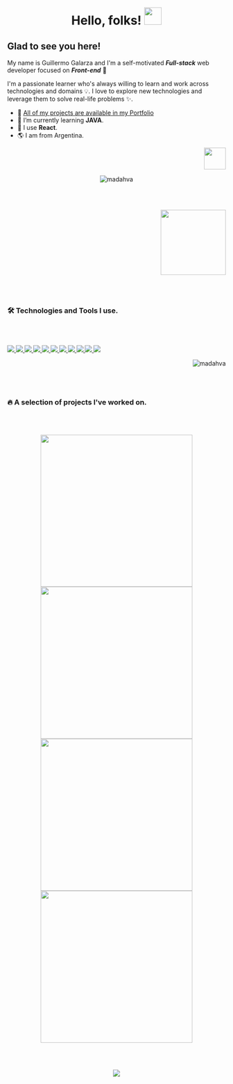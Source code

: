 <h1 align="center">Hello, folks! <a href="https://madhava.netlify.app/"><img width="40px" src="https://user-images.githubusercontent.com/89199369/204114410-6956de04-d449-4ddf-9197-cd89f92430ed.gif" /></a></h1>

<h2>Glad to see you here!</h2>

<p align="left">My name is Guillermo Galarza and I'm a self-motivated <b><i>Full-stack</i></b> web developer focused on <b><i>Front-end</i></b> 🐥

 I'm a passionate learner who's always willing to learn and work across technologies and domains 💡. I love to explore new technologies and leverage them to solve real-life problems ✨.

</p>


- 🌟 [All of my projects are available in my Portfolio](https://madhava.netlify.app/)
- 🌱 I’m currently learning **JAVA**.
- 🎨 I use **React**.
- 🌎 I am from Argentina.


<p align="right"><a href="https://youtu.be/yURRmWtbTbo?t=13" target="_blank"><img src="https://user-images.githubusercontent.com/89199369/172076908-d8dc8d96-01cb-4c3f-8ccd-c57e7d4d3f2f.gif" height="auto" width="50"></a></p>
 
<p align="center"><img align="center" src="http://github-readme-streak-stats.herokuapp.com?user=Madahva&theme=holi-theme&hide_border=true&ring=9D9CFF&currStreakNum=2A7AE4&sideNums=2A7AE4&fire=FF7903&dates=9D9CFF&currStreakLabel=5595E9&stroke=2A7AE4&sideLabels=5595E9&background=FFFFFF00" alt="madahva" /></p>

<br></br>
<p align="right">
 <a href="https://www.linkedin.com/in/guillermo-galarza-8a478220a/" target="_blank">
  <img src="https://user-images.githubusercontent.com/89199369/204117526-e4ee20c8-9045-4b24-b209-15636e9eff10.svg" width="150"/>
 </a>
</p>


<br></br>
### 🛠 Technologies and Tools I use.
<br></br>

<!-- https://github.com/harish-sethuraman/readme-components -->

<p align="left">  
 <a href="https://madhava.netlify.app/">
  <img  src="https://readme-components.vercel.app/api?component=logo&fill=392AE0&logo=react&animation=spin&svgfill=15d8fe">  
 </a>
 
 <a href="https://madhava.netlify.app/">
  <img  src="https://readme-components.vercel.app/api?component=logo&fill=392AE0&logo=javascript&svgfill=f6df1c">
 </a>
 
 <a href="https://madhava.netlify.app/">
  <img  src="https://readme-components.vercel.app/api?component=logo&fill=392AE0&logo=next.js&svgfill=15d8fe">
 </a>
 
 <a href="https://madhava.netlify.app/">
  <img  src="https://readme-components.vercel.app/api?component=logo&fill=392AE0&logo=redux&svgfill=BD8DD6">  
 </a>
 
 <a href="https://madhava.netlify.app/">
  <img  src="https://readme-components.vercel.app/api?component=logo&fill=392AE0&logo=node.js&svgfill=7FC728">
 </a>

 <a href="https://madhava.netlify.app/">
  <img  src="https://readme-components.vercel.app/api?component=logo&fill=392AE0&logo=mongodb&svgfill=0fa54d">
 </a>
 
 <a href="https://madhava.netlify.app/">
  <img  src="https://readme-components.vercel.app/api?component=logo&fill=392AE0&logo=CSS3&svgfill=15d8fe">
 </a>
 
 
 <a href="https://madhava.netlify.app/">
  <img  src="https://readme-components.vercel.app/api?component=logo&fill=392AE0&logo=html5&svgfill=f06629">
 </a>

 <a href="https://madhava.netlify.app/">
  <img  src="https://readme-components.vercel.app/api?component=logo&fill=392AE0&logo=typescript&svgfill=15d8fe">
 </a>
 
 <a href="https://madhava.netlify.app/">
  <img  src="https://readme-components.vercel.app/api?component=logo&fill=392AE0&logo=git&svgfill=E84E31">
 </a>
 
 <a href="https://madhava.netlify.app/">
  <img  src="https://readme-components.vercel.app/api?component=logo&fill=392AE0&logo=vim&svgfill=7FC728">
 </a>
</p>


<p align="right"> <img src="https://komarev.com/ghpvc/?username=madahva&label=Profile%20views&color=0e75b6&style=flat" alt="madahva" /> </p>


<br></br>
### 🔥 A selection of projects I've worked on.
<br></br>

<p align="center"> 
 <a href="https://madahva.github.io/Space-tourism--Website/">
  <img width="350px" src="https://user-images.githubusercontent.com/89199369/204140189-e8c30475-2cde-4fd3-b0f8-8ef46f3086cc.png">
 </a>

 <a href="https://darling-pixie-9ff28f.netlify.app/">
  <img width="350px" src="https://user-images.githubusercontent.com/89199369/204140623-f54f7ba4-77d4-491f-81d0-bf2119512888.png">
 </a>
 
 <a href="https://madahva.github.io/Bookmark--Landing-page/">
  <img width="350px" src="https://user-images.githubusercontent.com/89199369/204140628-f043aa4d-f937-4e1a-b2ca-dd39469d4f5e.png">
 </a>
 
 <a href="https://madahva.github.io/Easybank--Landing-page/">
  <img width="350px" src="https://user-images.githubusercontent.com/89199369/204141147-e4546d4f-5f37-4612-936d-339bb8101a44.png">
 </a>
</p>

<br></br>
 <p align="center"><a href="https://madhava.netlify.app/"><img src= "https://user-images.githubusercontent.com/89199369/164584013-93e43cd2-8103-4920-9cc9-dfebf2bb26ff.png" /> </a></p>
